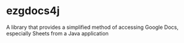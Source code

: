 # ezgdocs4j
A library that provides a simplified method of accessing Google Docs, especially Sheets from a Java application
